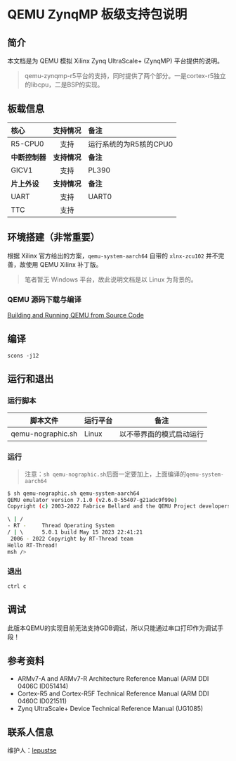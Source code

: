 # QEMU ZynqMP 板级支持包说明

## 简介
本文档是为 QEMU 模拟 Xilinx Zynq UltraScale+ (ZynqMP) 平台提供的说明。
> qemu-zynqmp-r5平台的支持，同时提供了两个部分。一是cortex-r5独立的libcpu，二是BSP的实现。

## 板载信息
| **核心**       | **支持情况** | **备注**               |
|:---------------|:------------:|:-----------------------|
| R5-CPU0        | 支持         | 运行系统的为R5核的CPU0 |
| **中断控制器** | **支持情况** | **备注**               |
| GICV1          | 支持         | PL390                  |
| **片上外设**   | **支持情况** | **备注**               |
| UART           | 支持         | UART0                  |
| TTC            | 支持         |                        |

## 环境搭建（非常重要）
根据 Xilinx 官方给出的方案，`qemu-system-aarch64` 自带的 `xlnx-zcu102` 并不完善，故使用 QEMU Xilinx 补丁版。
> 笔者暂无 Windows 平台，故此说明文档是以 Linux 为背景的。

### QEMU 源码下载与编译
[Building and Running QEMU from Source Code](https://xilinx-wiki.atlassian.net/wiki/spaces/A/pages/822312999/Building+and+Running+QEMU+from+Source+Code)

## 编译
`scons -j12`

## 运行和退出
### 运行脚本
| 脚本文件          | 运行平台 | 备注                     |
|-------------------|----------|:------------------------:|
| qemu-nographic.sh | Linux    | 以不带界面的模式启动运行 |

### 运行
> 注意：`sh qemu-nographic.sh`后面一定要加上，上面编译的`qemu-system-aarch64`
```bash
$ sh qemu-nographic.sh qemu-system-aarch64
QEMU emulator version 7.1.0 (v2.6.0-55407-g21adc9f99e)
Copyright (c) 2003-2022 Fabrice Bellard and the QEMU Project developers

\ | /
- RT -     Thread Operating System
/ | \      5.0.1 build May 15 2023 22:41:21
 2006 - 2022 Copyright by RT-Thread team
Hello RT-Thread!
msh />
```

### 退出
`ctrl c`

## 调试
此版本QEMU的实现目前无法支持GDB调试，所以只能通过串口打印作为调试手段！

## 参考资料
- ARMv7-A and ARMv7-R Architecture Reference Manual (ARM DDI 0406C ID051414)
- Cortex-R5 and Cortex-R5F Technical Reference Manual (ARM DDI 0460C ID021511)
- Zynq UltraScale+ Device Technical Reference Manual (UG1085)

## 联系人信息

维护人：[lepustse](https://gitee.com/lepustse)

